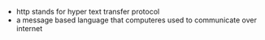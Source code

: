 * http stands for hyper text transfer protocol
* a message based language that computeres used to communicate over internet
